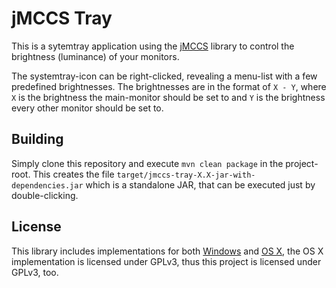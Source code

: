 # jMCCS Tray

This is a sytemtray application using the [jMCCS][jmccs] library to control the brightness (luminance) of your monitors.

The systemtray-icon can be right-clicked, revealing a menu-list with a few predefined brightnesses.
The brightnesses are in the format of `X - Y`, where `X` is the brightness the main-monitor should be set to and `Y` is the brightness every other monitor should be set to.

## Building

Simply clone this repository and execute `mvn clean package` in the project-root.
This creates the file `target/jmccs-tray-X.X-jar-with-dependencies.jar` which is a standalone JAR, that can be executed just by double-clicking.

## License

This library includes implementations for both [Windows][jmccs-win] and [OS X][jmccs-osx], the OS X implementation is licensed under GPLv3, thus this project is licensed under GPLv3, too.


[jmccs]: https://github.com/pitkley/jmccs
[jmccs-win]: https://github.com/pitkley/jmccs-win
[jmccs-osx]: https://github.com/pitkley/jmccs-osx
